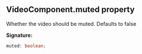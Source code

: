 
## VideoComponent.muted property

Whether the video should be muted. Defaults to false

**Signature:**

```typescript
muted: boolean;
```
